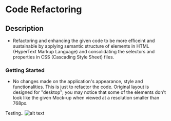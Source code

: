 # Code Refactoring

## Description
* Refactoring and enhancing the given code to be more efficeint and sustainable by applying semantic structure of elements in HTML (HyperText Markup Language) and consolidating the selectors and properties in CSS (Cascading Style Sheet) files.

### Getting Started
* No changes made on the application's appearance, style and functionalities. This is just to refactor the code. Original layout is designed for "desktop"; you may notice that some of the elements don't look like the given Mock-up when viewed at a resolution smaller than 768px.



Testing..
![alt text](./assets/images/search-engine-optimization.jpg)

